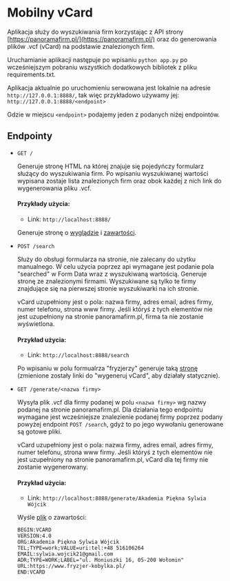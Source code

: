 # Mobilny vCard
  
  Aplikacja służy do wyszukiwania firm korzystając z API strony [https://panoramafirm.pl/](https://panoramafirm.pl/) oraz do generowania plików .vcf (vCard) na podstawie znalezionych firm.

  Uruchamianie aplikacji następuje po wpisaniu `python app.py` po wcześniejszym pobraniu wszystkich dodatkowych bibliotek z pliku requirements.txt.

  Aplikacja aktualnie po uruchomieniu serwowana jest lokalnie na adresie `http://127.0.0.1:8888/`, tak więc przykładowo używamy jej:
  `http://127.0.0.1:8888/<endpoint>`

  Gdzie w miejscu `<endpoint>` podajemy jeden z podanych niżej endpointów.

## Endpointy

* `GET /`

  Generuje stronę HTML na której znajuje się pojedyńczy formularz służący do wyszukiwania firm. Po wpisaniu wyszukiwanej wartości wypisana zostaje lista znalezionych firm oraz obok każdej z nich link do wygenerowania pliku .vcf.
  
  #### Przykłady użycia:
  - Link:
  `http://localhost:8888/`
  
  Generuje stronę o [wyglądzie](https://doragu.github.io/PPKWU/example.PNG) i [zawartości](https://raw.githubusercontent.com/Doragu/PPKWU/ZADANIE4/app/index.html).

* `POST /search`

  Służy do obsługi formularza na stronie, nie zalecany do użytku manualnego. W celu użycia poprzez api wymagane jest podanie pola "searched" w Form Data wraz z wyszukiwaną wartością. Generuje stronę ze znalezionymi firmami. Wyszukiwane są tylko te firmy znajdujące się na pierwszej stronie wyszukiwarki na ich stronie.
  
  vCard uzupełniony jest o pola: nazwa firmy, adres email, adres firmy, numer telefonu, strona www firmy. Jeśli któryś z tych elementów nie jest uzupełniony na stronie panoramafirm.pl, firma ta nie zostanie wyświetlona.
  
  #### Przykład użycia:
  - Link:
  `http://localhost:8888/search`
  
  Po wpisaniu w polu formualrza "fryzjerzy" generuje taką [stronę](https://doragu.github.io/PPKWU/index.html) (zmienione zostały linki do "wygeneruj vCard", aby działały statycznie).
  
* `GET /generate/<nazwa firmy>`

  Wysyła plik .vcf dla firmy podanej w polu `<nazwa firmy>` wg nazwy podanej na stronie panoramafirm.pl. Dla działania tego endpointu wymagane jest wcześniejsze znalezienie podanej firmy poprzez podany powyżej endpoint `POST /search`, gdyż to po jego wywołaniu generowane są gotowe pliki.
  
  vCard uzupełniony jest o pola: nazwa firmy, adres email, adres firmy, numer telefonu, strona www firmy. Jeśli któryś z tych elementów nie jest uzupełniony na stronie panoramafirm.pl, vCard dla tej firmy nie zostanie wygenerowany.
  
  #### Przykład użycia:
  - Link:
  `http://localhost:8888/generate/Akademia Piękna Sylwia Wójcik`
  
  Wyśle [plik](http://doragu.github.io/PPKWU/generated_files/AkademiaPi%C4%99knaSylwiaW%C3%B3jcik.vcf) o zawartości:
  ```
  BEGIN:VCARD
  VERSION:4.0
  ORG:Akademia Piękna Sylwia Wójcik
  TEL;TYPE=work;VALUE=uri:tel:+48 516106264
  EMAIL:sylwia.wojcik21@gmail.com
  ADR;TYPE=WORK;LABEL="ul. Moniuszki 16, 05-200 Wołomin"
  URL:https://www.fryzjer-kobylka.pl/
  END:VCARD
  ```
